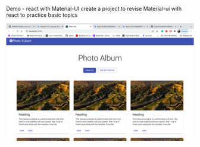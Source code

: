 Demo - react with Material-UI
create a project to revise Material-ui with react to practice basic topics

![Screenshot](src/demo1.png)

